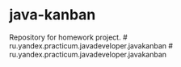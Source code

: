 # java-kanban
Repository for homework project.
#   r u . y a n d e x . p r a c t i c u m . j a v a d e v e l o p e r . j a v a k a n b a n  
 #   r u . y a n d e x . p r a c t i c u m . j a v a d e v e l o p e r . j a v a k a n b a n  
 